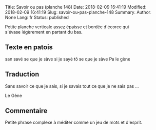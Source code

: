 Title: Savoir ou pas (planche 148)
Date: 2018-02-09 16:41:19
Modified: 2018-02-09 16:41:19
Slug: savoir-ou-pas-planche-148
Summary: 
Author: None
Lang: fr
Status: published


<figure class="image-block" style="float: right;">
  <img alt="" src="{static}/images/planche_148-2.png">
  <figcaption style="max-width: 264px"></figcaption>
</figure>

Petite planche verticale assez épaisse et bordée d'écorce qui s'évase légèrement en partant du bas.

## Texte en patois
san savé se que je sàve si je sayé tô se que je sàve Pa 				le gène

## Traduction
Sans savoir ce que je sais, si je savais tout ce que je ne sais pas ...

Le Gène

## Commentaire
Petite phrase complexe à méditer comme un jeu de mots et d'esprit.

